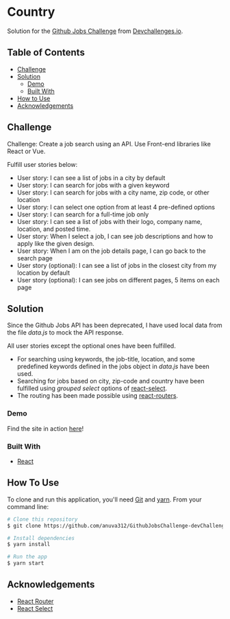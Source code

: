 # Country

Solution for the [Github Jobs Challenge](https://devchallenges.io/challenges/TtUjDt19eIHxNQ4n5jps) from [Devchallenges.io](https://devchallenges.io).

<!-- TABLE OF CONTENTS -->

## Table of Contents

- [Challenge](#challenge)
- [Solution](#solution)
  - [Demo](#demo)
  - [Built With](#built-with)
- [How to Use](#how-to-use)
- [Acknowledgements](#acknowledgements)

<!-- Challenge -->

## Challenge

Challenge: Create a job search using an API. Use Front-end libraries like React or Vue.

Fulfill user stories below:

- User story: I can see a list of jobs in a city by default
- User story: I can search for jobs with a given keyword
- User story: I can search for jobs with a city name, zip code, or other location
- User story: I can select one option from at least 4 pre-defined options
- User story: I can search for a full-time job only
- User story: I can see a list of jobs with their logo, company name, location, and posted time.
- User story: When I select a job, I can see job descriptions and how to apply like the given design.
- User story: When I am on the job details page, I can go back to the search page
- User story (optional): I can see a list of jobs in the closest city from my location by default
- User story (optional): I can see jobs on different pages, 5 items on each page

<!-- Solution -->

## Solution

Since the Github Jobs API has been deprecated, I have used local data from the file _data.js_ to mock the API response.

All user stories except the optional ones have been fulfilled.

- For searching using keywords, the job-title, location, and some predefined keywords defined in the jobs object in _data.js_ have been used.
- Searching for jobs based on city, zip-code and country have been fulfilled using _grouped select_ options of [react-select](https://react-select.com/home).
- The routing has been made possible using [react-routers](https://reactrouter.com/).

### Demo

Find the site in action [here](https://github-jobs.app/)!

### Built With

- [React](https://reactjs.org/)

<!-- How To Use -->

## How To Use

To clone and run this application, you'll need [Git](https://git-scm.com) and [yarn](https://yarnpkg.com/). From your command line:

```bash
# Clone this repository
$ git clone https://github.com/anuva312/GithubJobsChallenge-devChallenges

# Install dependencies
$ yarn install

# Run the app
$ yarn start
```

## Acknowledgements

- [React Router](https://reactrouter.com/)
- [React Select](https://react-select.com/home)
